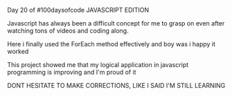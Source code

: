 Day 20 of #100daysofcode JAVASCRIPT EDITION

Javascript has always been a difficult concept for me to grasp on even after watching tons of videos and coding along.

Here i finally used the ForEach method effectively and boy was i happy it worked

This project showed me that my logical application in javascript programming is improving and I'm proud of it

DONT HESITATE TO MAKE CORRECTIONS, LIKE I SAID I'M STILL LEARNING
